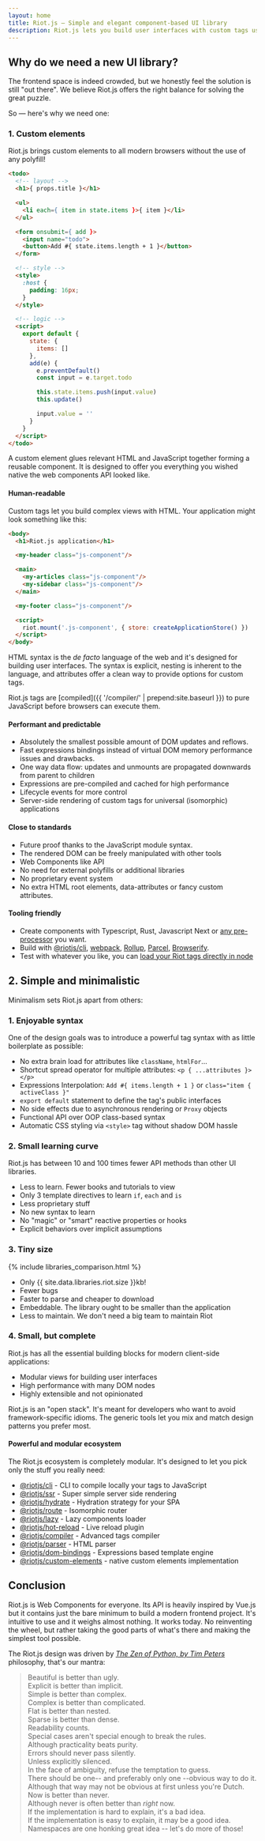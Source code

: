 ```yaml
---
layout: home
title: Riot.js — Simple and elegant component-based UI library
description: Riot.js lets you build user interfaces with custom tags using simple and enjoyable syntax.
---
```


## Why do we need a new UI library?

The frontend space is indeed crowded, but we honestly feel the solution is still "out there". We believe Riot.js offers the right balance for solving the great puzzle.

So — here's why we need one:


### 1. Custom elements

Riot.js brings custom elements to all modern browsers without the use of any polyfill!

``` html
<todo>
  <!-- layout -->
  <h1>{ props.title }</h1>

  <ul>
    <li each={ item in state.items }>{ item }</li>
  </ul>

  <form onsubmit={ add }>
    <input name="todo">
    <button>Add #{ state.items.length + 1 }</button>
  </form>

  <!-- style -->
  <style>
    :host {
      padding: 16px;
    }
  </style>

  <!-- logic -->
  <script>
    export default {
      state: {
        items: []
      },
      add(e) {
        e.preventDefault()
        const input = e.target.todo

        this.state.items.push(input.value)
        this.update()

        input.value = ''
      }
    }
  </script>
</todo>
```

A custom element glues relevant HTML and JavaScript together forming a reusable component. It is designed to offer you everything you wished native the web components API looked like.

#### Human-readable

Custom tags let you build complex views with HTML. Your application might look something like this:

``` html
<body>
  <h1>Riot.js application</h1>

  <my-header class="js-component"/>

  <main>
    <my-articles class="js-component"/>
    <my-sidebar class="js-component"/>
  </main>

  <my-footer class="js-component"/>

  <script>
    riot.mount('.js-component', { store: createApplicationStore() })
  </script>
</body>
```

HTML syntax is the *de facto* language of the web and it's designed for building user interfaces. The syntax is explicit, nesting is inherent to the language, and attributes offer a clean way to provide options for custom tags.

Riot.js tags are [compiled]({{ '/compiler/' | prepend:site.baseurl }}) to pure JavaScript before browsers can execute them.


#### Performant and predictable
- Absolutely the smallest possible amount of DOM updates and reflows.
- Fast expressions bindings instead of virtual DOM memory performance issues and drawbacks.
- One way data flow: updates and unmounts are propagated downwards from parent to children
- Expressions are pre-compiled and cached for high performance
- Lifecycle events for more control
- Server-side rendering of custom tags for universal (isomorphic) applications


#### Close to standards
- Future proof thanks to the JavaScript module syntax.
- The rendered DOM can be freely manipulated with other tools
- Web Components like API
- No need for external polyfills or additional libraries
- No proprietary event system
- No extra HTML root elements, data-attributes or fancy custom attributes.



#### Tooling friendly
- Create components with Typescript, Rust, Javascript Next or [any pre-processor](https://riot.js.org/compiler/#pre-processors) you want.
- Build with [@riotjs/cli](https://github.com/riot/cli), [webpack](https://github.com/riot/webpack-loader), [Rollup](https://github.com/riot/rollup-plugin-riot), [Parcel](https://github.com/riot/parcel-plugin-riot), [Browserify](https://github.com/riot/riotify).
- Test with whatever you like, you can [load your Riot tags directly in node](https://github.com/riot/ssr#render---to-render-only-markup)


## 2. Simple and minimalistic

Minimalism sets Riot.js apart from others:

### 1. Enjoyable syntax

One of the design goals was to introduce a powerful tag syntax with as little boilerplate as possible:

- No extra brain load for attributes like `className`, `htmlFor`...
- Shortcut spread operator for multiple attributes: `<p { ...attributes }></p>`
- Expressions Interpolation: `Add #{ items.length + 1 }` or `class="item { activeClass }"`
- `export default` statement to define the tag's public interfaces
- No side effects due to asynchronous rendering or `Proxy` objects
- Functional API over OOP class-based syntax
- Automatic CSS styling via `<style>` tag without shadow DOM hassle


### 2. Small learning curve

Riot.js has between 10 and 100 times fewer API methods than other UI libraries.

- Less to learn. Fewer books and tutorials to view
- Only 3 template directives to learn `if`, `each` and `is`
- Less proprietary stuff
- No new syntax to learn
- No "magic" or "smart" reactive properties or hooks
- Explicit behaviors over implicit assumptions


### 3. Tiny size

{% include libraries_comparison.html %}

- Only {{ site.data.libraries.riot.size }}kb!
- Fewer bugs
- Faster to parse and cheaper to download
- Embeddable. The library ought to be smaller than the application
- Less to maintain. We don't need a big team to maintain Riot


### 4. Small, but complete

Riot.js has all the essential building blocks for modern client-side applications:

- Modular views for building user interfaces
- High performance with many DOM nodes
- Highly extensible and not opinionated

Riot.js is an "open stack". It's meant for developers who want to avoid framework-specific idioms. The generic tools let you mix and match design patterns you prefer most.

#### Powerful and modular ecosystem

The Riot.js ecosystem is completely modular. It's designed to let you pick only the stuff you really need:

  - [@riotjs/cli](https://github.com/riot/cli) - CLI to compile locally your tags to JavaScript
  - [@riotjs/ssr](https://github.com/riot/ssr) - Super simple server side rendering
  - [@riotjs/hydrate](https://github.com/riot/hydrate) - Hydration strategy for your SPA
  - [@riotjs/route](https://github.com/riot/route) - Isomorphic router
  - [@riotjs/lazy](https://github.com/riot/lazy) - Lazy components loader
  - [@riotjs/hot-reload](https://github.com/riot/hot-reload) - Live reload plugin
  - [@riotjs/compiler](https://github.com/riot/compiler) - Advanced tags compiler
  - [@riotjs/parser](https://github.com/riot/parser) - HTML parser
  - [@riotjs/dom-bindings](https://github.com/riot/dom-bindings) - Expressions based template engine
  - [@riotjs/custom-elements](https://github.com/riot/custom-elements) - native custom elements implementation

## Conclusion

Riot.js is Web Components for everyone. Its API is heavily inspired by Vue.js but it contains just the bare minimum to build a modern frontend project. It's intuitive to use and it weighs almost nothing. It works today. No reinventing the wheel, but rather taking the good parts of what's there and making the simplest tool possible.

The Riot.js design was driven by [*The Zen of Python, by Tim Peters*](https://en.wikipedia.org/wiki/Zen_of_Python) philosophy, that's our mantra:

> Beautiful is better than ugly.<br/>
> Explicit is better than implicit.<br/>
> Simple is better than complex.<br/>
> Complex is better than complicated.<br/>
> Flat is better than nested.<br/>
> Sparse is better than dense.<br/>
> Readability counts.<br/>
> Special cases aren't special enough to break the rules.<br/>
> Although practicality beats purity.<br/>
> Errors should never pass silently.<br/>
> Unless explicitly silenced.<br/>
> In the face of ambiguity, refuse the temptation to guess.<br/>
> There should be one-- and preferably only one --obvious way to do it.<br/>
> Although that way may not be obvious at first unless you're Dutch.<br/>
> Now is better than never.<br/>
> Although never is often better than *right* now.<br/>
> If the implementation is hard to explain, it's a bad idea.<br/>
> If the implementation is easy to explain, it may be a good idea.<br/>
> Namespaces are one honking great idea -- let's do more of those!
